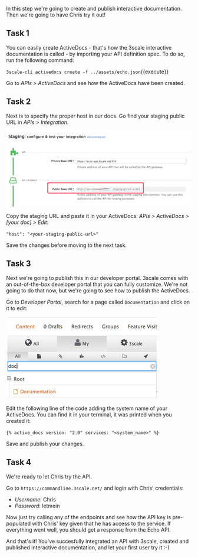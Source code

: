 In this step we're going to create and publish interactive documentation. Then we're going to have Chris try it out!

## Task 1

You can easily create ActiveDocs - that's how the 3scale interactive documentation is called - by importing your API definition spec. To do so, run the following command:

`3scale-cli activedocs create -f ../assets/echo.json`{{execute}}

Go to *APIs > ActiveDocs* and see how the ActiveDocs have been created.

## Task 2

Next is to specify the proper host in our docs. Go find your staging public URL in *APIs > Integration*.

![Public base URL](../images/staging-public-base-url.png)

Copy the staging URL and paste it in your ActiveDocs: *APIs > ActiveDocs > [your doc] > Edit*:

`"host": "<your-staging-public-url>"`

Save the changes before moving to the next task.

## Task 3

Next we're going to publish this in our developer portal. 3scale comes with an out-of-the-box developer portal that you can fully customize. We're not going to do that now, but we're going to see how to publish the ActiveDocs.

Go to *Developer Portal*, search for a page called `Documentation` and click on it to edit:

![Publish ActiveDocs](../images/activedocs.png)

Edit the following line of the code adding the system name of your ActiveDocs. You can find it in your terminal, it was printed when you created it:

`{% active_docs version: "2.0" services: "<system_name>" %}`

Save and publish your changes.

## Task 4

We're ready to let Chris try the API.

Go to `https://commandline.3scale.net/` and login with Chris' credentials:

- *Username*: Chris
- *Password*: letmein

Now just try calling any of the endpoints and see how the API key is pre-populated with Chris' key given that he has access to the service. If everything went well, you should get a response from the Echo API.

And that's it! You've succesfully integrated an API with 3scale, created and published interactive documentation, and let your first user try it :-)